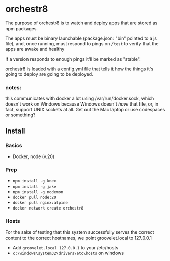 # orchestr8
The purpose of orchestr8 is to watch and deploy apps that are stored as npm packages.

The apps must be binary launchable (package.json: "bin" pointed to a js file), and, once running,
must respond to pings on `/test` to verify that the apps are awake and healthy

If a version responds to enough pings it'll be marked as "stable".

orchestr8 is loaded with a config.yml file that tells it how the things it's going to deploy
are going to be deployed.


### notes:
this communicates with docker a lot using /var/run/docker.sock, which doesn't work on Windows
because Windows doesn't _have_ that file, or, in fact, support UNIX sockets at all.
Get out the Mac laptop or use codespaces or something?

## Install

### Basics
* Docker, node (v.20)

### Prep
* `npm install -g knex`
* `npm install -g jake`
* `npm install -g nodemon`
* `docker pull node:20`
* `docker pull nginx:alpine`
* `docker network create orchestr8`

### Hosts

For the sake of testing that this system successfully serves the correct content
to the correct hostnames, we point groovelet.local to 127.0.0.1

* Add `groovelet.local 127.0.0.1` to your /etc/hosts
* `c:\windows\system32\drivers\etc\hosts` on windows
